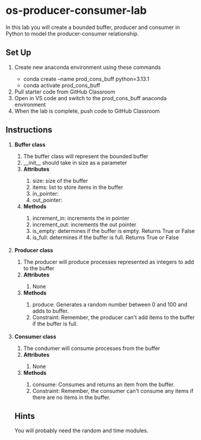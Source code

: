 # os-producer-consumer-lab
In this lab you will create a bounded buffer, producer and consumer in Python to model the producer-consumer relationship.

## Set Up
<ol>
	<li>Create new anaconda environment using these commands</li>
	<ul>
		<li>conda create –name prod_cons_buff python=3.13.1</li>
		<li>conda activate prod_cons_buff</li>
	</ul>
	<li>Pull starter code from GitHub Classroom</li>
	<li>Open in VS code and switch to the prod_cons_buff anaconda environment</li>
	<li>When the lab is complete, push code to GitHub Classroom</li>
</ol>

## Instructions
<ol>
   <li><b>Buffer class</li></b></li>
    <ol>
      <li>The buffer class will represent the bounded buffer</li>
      <li>__init__ should take in size as a parameter</li>
      <li><b>Attributes</b></li>
        <ol>
          <li>size: size of the buffer</li>
          <li>items: list to store items in the buffer</li>
          <li>in_pointer:</li>
          <li>out_pointer:</li></ol>
      <li><b>Methods</b></li>
        <ol>
          <li>increment_in: increments the in pointer</li>
          <li>increment_out: increments the out pointer</li>
          <li>is_empty: determines if the buffer is empty. Returns True or False</li>
          <li>is_full: determines if the buffer is full. Returns True or False</li>
        </ol>
      </ol>
  <br>
  <li><b>Producer class</b></li>
    <ol>
      <li>The producer will produce processes represented as integers to add to the buffer</li>
      <li><b>Attributes</b></li>
        <ol>
          <li>None</li>
        </ol>
    <li><b>Methods</b></li>
      <ol>
        <li>produce: Generates a random number between 0 and 100 and adds to buffer.</li>
	<li>Constraint: Remember, the producer can't add items to the buffer if the buffer is full.</li>
      </ol>
  </ol>
  <br>
  <li><b>Consumer class</b></li>
    <ol>
      <li>The condumer will consume processes from the buffer</li>
      <li><b>Attributes</b></li>
        <ol>
          <li>None</li>
        </ol>
      <li><b>Methods</b></li>
        <ol>
          <li>consume: Consumes and returns an item from the buffer.</li>
	<li>Constraint: Remember, the consumer can't consume any items if there are no items in the buffer.</li>
        </ol>
    </ol>


## Hints
You will probably need the random and time modules.
